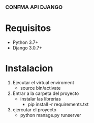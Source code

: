 ### CONFMA API DJANGO

# Requisitos

- Python 3.7+
- Django 3.0.7+

# Instalacion

1. Ejecutar el virtual enviroment
   - source bin/activate
2. Entrar a la carpeta del proyecto
   - instalar las librerias
     - pip install -r requirements.txt
3. ejercutar el proyecto
   - python manage.py runserver
